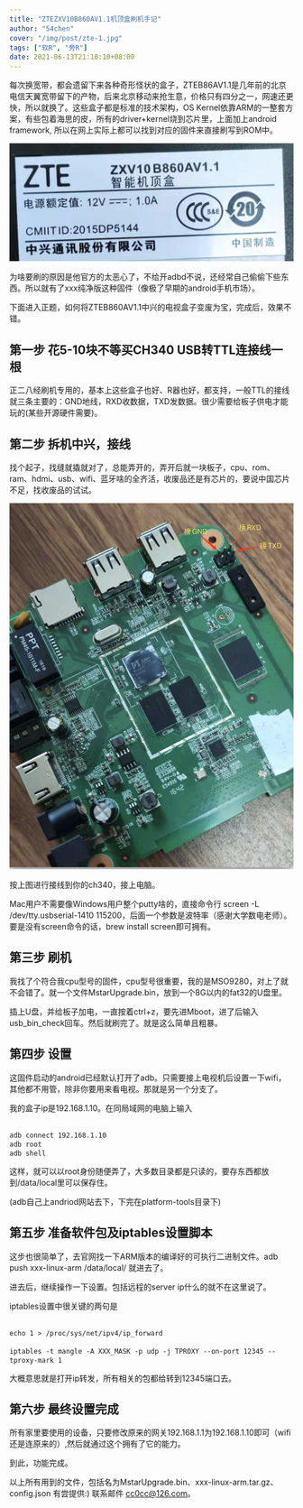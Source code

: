 ```yaml
---
title: "ZTEZXV10B860AV1.1机顶盒刷机手记"
author: "54chen"
cover: "/img/post/zte-1.jpg"
tags: ["软R", "旁R"]
date: 2021-06-13T21:10:10+08:00
---
```


每次换宽带，都会遗留下来各种奇形怪状的盒子，ZTEB86AV1.1是几年前的北京电信天翼宽带留下的产物，后来北京移动来抢生意，价格只有四分之一，网速还更快，所以就换了。这些盒子都是标准的技术架构，OS Kernel依靠ARM的一整套方案，有些包着海思的皮，所有的driver+kernel烧到芯片里，上面加上android framework, 所以在网上实际上都可以找到对应的固件来直接刷写到ROM中。

![zte](/img/post/zte-2.jpg)

<!--more-->

为啥要刷的原因是他官方的太恶心了，不给开adbd不说，还经常自己偷偷下些东西。所以就有了xxx纯净版这种固件（像极了早期的android手机市场）。

下面进入正题，如何将ZTEB860AV1.1中兴的电视盒子变废为宝，完成后，效果不错。

第一步 花5-10块不等买CH340 USB转TTL连接线一根
---------------------------------------------

正二八经刷机专用的，基本上这些盒子也好、R器也好，都支持，一般TTL的接线就三条主要的：GND地线，RXD收数据，TXD发数据。很少需要给板子供电才能玩的(某些开源硬件需要)。

第二步 拆机中兴，接线
----------------------

找个起子，找缝就撬就对了，总能弄开的，弄开后就一块板子，cpu、rom、ram、hdmi、usb、wifi、蓝牙啥的全齐活，收废品还是有芯片的，要说中国芯片不足，找收废品的试试。

![zte](/img/post/zte-3.jpg)

按上图进行接线到你的ch340，接上电脑。

Mac用户不需要像Windows用户整个putty啥的，直接命令行 screen -L /dev/tty.usbserial-1410 115200，后面一个参数是波特率（感谢大学数电老师）。要是没有screen命令的话，brew install screen即可拥有。

第三步 刷机
-----------

我找了个符合我cpu型号的固件，cpu型号很重要，我的是MSO9280，对上了就不会错了。就一个文件MstarUpgrade.bin，放到一个8G以内的fat32的U盘里。

插上U盘，并给板子加电，一直按着ctrl+z，要先进Mboot，进了后输入usb_bin_check回车。然后就刷完了。就是这么简单且粗暴。

第四步 设置
------------

这固件启动的android已经默认打开了adb。只需要接上电视机后设置一下wifi，其他都不用管，除非你要用来看电视。那就是另一个分支了。

我的盒子ip是192.168.1.10。在同局域网的电脑上输入

```shell

adb connect 192.168.1.10
adb root
adb shell

```

这样，就可以以root身份随便弄了，大多数目录都是只读的，要存东西都放到/data/local里可以保存住。

(adb自己上andriod网站去下，下完在platform-tools目录下)

第五步 准备软件包及iptables设置脚本
-----------------------------------

这步也很简单了，去官网找一下ARM版本的编译好的可执行二进制文件。adb push xxx-linux-arm /data/local/ 就进去了。

进去后，继续操作一下设置。包括远程的server ip什么的就不在这里说了。

iptables设置中很关键的两句是

```shell

echo 1 > /proc/sys/net/ipv4/ip_forward

iptables -t mangle -A XXX_MASK -p udp -j TPROXY --on-port 12345 --tproxy-mark 1

```

大概意思就是打开ip转发，所有相关的包都给转到12345端口去。

第六步 最终设置完成
-------------------

所有家里要使用的设备，只要修改原来的网关192.168.1.1为192.168.1.10即可（wifi还是连原来的）,然后就通过这个拥有了它的能力。

到此，功能完成。

以上所有用到的文件，包括名为MstarUpgrade.bin、xxx-linux-arm.tar.gz、config.json 有尝提供:) 联系邮件 cc0cc@126.com。

